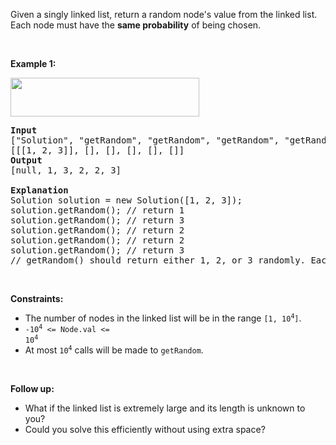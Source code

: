 Given a singly linked list, return a random node's value from the linked list. Each node must have the __same probability__ of being chosen.

&nbsp;

__Example 1:__

<img alt="" src="https://assets.leetcode.com/uploads/2021/03/16/getrand-linked-list.jpg" style="width: 302px; height: 62px;"/>

<pre>
<strong>Input</strong>
["Solution", "getRandom", "getRandom", "getRandom", "getRandom", "getRandom"]
[[[1, 2, 3]], [], [], [], [], []]
<strong>Output</strong>
[null, 1, 3, 2, 2, 3]

<strong>Explanation</strong>
Solution solution = new Solution([1, 2, 3]);
solution.getRandom(); // return 1
solution.getRandom(); // return 3
solution.getRandom(); // return 2
solution.getRandom(); // return 2
solution.getRandom(); // return 3
// getRandom() should return either 1, 2, or 3 randomly. Each element should have equal probability of returning.
</pre>

&nbsp;

__Constraints:__

*   The number of nodes in the linked list will be in the range <code>[1, 10<sup>4</sup>]</code>.
*   <code>-10<sup>4</sup> &lt;= Node.val &lt;= 10<sup>4</sup></code>
*   At most <code>10<sup>4</sup></code> calls will be made to `` getRandom ``.

&nbsp;

__Follow up:__

*   What if the linked list is extremely large and its length is unknown to you?
*   Could you solve this efficiently without using extra space?